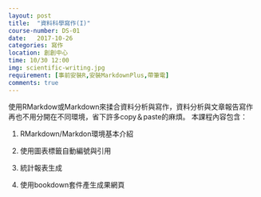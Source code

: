 ```yaml
---
layout: post
title:  "資料科學寫作(I)"
course-number: DS-01
date:   2017-10-26
categories: 寫作
location: 創創中心
time: 10/30 12:00
img: scientific-writing.jpg
requirement: [事前安裝R,安裝MarkdownPlus,帶筆電]
comments: true
---
```

使用RMarkdow或Markdown來揉合資料分析與寫作，資料分析與文章報告寫作再也不用分開在不同環境，省下許多copy＆paste的麻煩。
本課程內容包含：

1. RMarkdown/Markdon環境基本介紹

2. 使用圖表標籤自動編號與引用

3. 統計報表生成

4. 使用bookdown套件產生成果網頁
